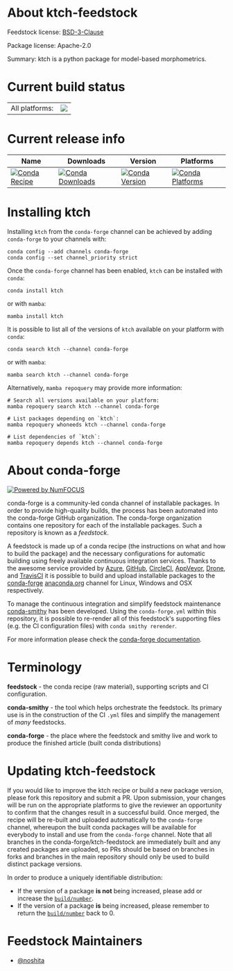 About ktch-feedstock
====================

Feedstock license: [BSD-3-Clause](https://github.com/conda-forge/ktch-feedstock/blob/main/LICENSE.txt)



Package license: Apache-2.0

Summary: ktch is a python package for model-based morphometrics.

Current build status
====================


<table><tr><td>All platforms:</td>
    <td>
      <a href="https://dev.azure.com/conda-forge/feedstock-builds/_build/latest?definitionId=19721&branchName=main">
        <img src="https://dev.azure.com/conda-forge/feedstock-builds/_apis/build/status/ktch-feedstock?branchName=main">
      </a>
    </td>
  </tr>
</table>

Current release info
====================

| Name | Downloads | Version | Platforms |
| --- | --- | --- | --- |
| [![Conda Recipe](https://img.shields.io/badge/recipe-ktch-green.svg)](https://anaconda.org/conda-forge/ktch) | [![Conda Downloads](https://img.shields.io/conda/dn/conda-forge/ktch.svg)](https://anaconda.org/conda-forge/ktch) | [![Conda Version](https://img.shields.io/conda/vn/conda-forge/ktch.svg)](https://anaconda.org/conda-forge/ktch) | [![Conda Platforms](https://img.shields.io/conda/pn/conda-forge/ktch.svg)](https://anaconda.org/conda-forge/ktch) |

Installing ktch
===============

Installing `ktch` from the `conda-forge` channel can be achieved by adding `conda-forge` to your channels with:

```
conda config --add channels conda-forge
conda config --set channel_priority strict
```

Once the `conda-forge` channel has been enabled, `ktch` can be installed with `conda`:

```
conda install ktch
```

or with `mamba`:

```
mamba install ktch
```

It is possible to list all of the versions of `ktch` available on your platform with `conda`:

```
conda search ktch --channel conda-forge
```

or with `mamba`:

```
mamba search ktch --channel conda-forge
```

Alternatively, `mamba repoquery` may provide more information:

```
# Search all versions available on your platform:
mamba repoquery search ktch --channel conda-forge

# List packages depending on `ktch`:
mamba repoquery whoneeds ktch --channel conda-forge

# List dependencies of `ktch`:
mamba repoquery depends ktch --channel conda-forge
```


About conda-forge
=================

[![Powered by
NumFOCUS](https://img.shields.io/badge/powered%20by-NumFOCUS-orange.svg?style=flat&colorA=E1523D&colorB=007D8A)](https://numfocus.org)

conda-forge is a community-led conda channel of installable packages.
In order to provide high-quality builds, the process has been automated into the
conda-forge GitHub organization. The conda-forge organization contains one repository
for each of the installable packages. Such a repository is known as a *feedstock*.

A feedstock is made up of a conda recipe (the instructions on what and how to build
the package) and the necessary configurations for automatic building using freely
available continuous integration services. Thanks to the awesome service provided by
[Azure](https://azure.microsoft.com/en-us/services/devops/), [GitHub](https://github.com/),
[CircleCI](https://circleci.com/), [AppVeyor](https://www.appveyor.com/),
[Drone](https://cloud.drone.io/welcome), and [TravisCI](https://travis-ci.com/)
it is possible to build and upload installable packages to the
[conda-forge](https://anaconda.org/conda-forge) [anaconda.org](https://anaconda.org/)
channel for Linux, Windows and OSX respectively.

To manage the continuous integration and simplify feedstock maintenance
[conda-smithy](https://github.com/conda-forge/conda-smithy) has been developed.
Using the ``conda-forge.yml`` within this repository, it is possible to re-render all of
this feedstock's supporting files (e.g. the CI configuration files) with ``conda smithy rerender``.

For more information please check the [conda-forge documentation](https://conda-forge.org/docs/).

Terminology
===========

**feedstock** - the conda recipe (raw material), supporting scripts and CI configuration.

**conda-smithy** - the tool which helps orchestrate the feedstock.
                   Its primary use is in the construction of the CI ``.yml`` files
                   and simplify the management of *many* feedstocks.

**conda-forge** - the place where the feedstock and smithy live and work to
                  produce the finished article (built conda distributions)


Updating ktch-feedstock
=======================

If you would like to improve the ktch recipe or build a new
package version, please fork this repository and submit a PR. Upon submission,
your changes will be run on the appropriate platforms to give the reviewer an
opportunity to confirm that the changes result in a successful build. Once
merged, the recipe will be re-built and uploaded automatically to the
`conda-forge` channel, whereupon the built conda packages will be available for
everybody to install and use from the `conda-forge` channel.
Note that all branches in the conda-forge/ktch-feedstock are
immediately built and any created packages are uploaded, so PRs should be based
on branches in forks and branches in the main repository should only be used to
build distinct package versions.

In order to produce a uniquely identifiable distribution:
 * If the version of a package **is not** being increased, please add or increase
   the [``build/number``](https://docs.conda.io/projects/conda-build/en/latest/resources/define-metadata.html#build-number-and-string).
 * If the version of a package **is** being increased, please remember to return
   the [``build/number``](https://docs.conda.io/projects/conda-build/en/latest/resources/define-metadata.html#build-number-and-string)
   back to 0.

Feedstock Maintainers
=====================

* [@noshita](https://github.com/noshita/)

